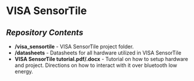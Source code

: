 <h1> VISA SensorTile </h1>

***Repository Contents***
---
- **/visa_sensortile** - VISA SensorTile project folder.
- **/datasheets** - Datasheets for all hardware utilized in VISA SensorTile
- **VISA SensorTile tutorial.pdf/.docx** - Tutorial on how to setup hardware and project. Directions on how to interact with it over bluetooth low energy.
